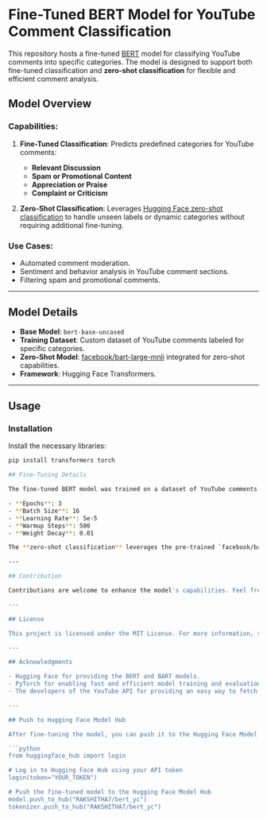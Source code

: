 # Fine-Tuned BERT Model for YouTube Comment Classification

This repository hosts a fine-tuned [BERT](https://huggingface.co/transformers/model_doc/bert.html) model for classifying YouTube comments into specific categories. The model is designed to support both fine-tuned classification and **zero-shot classification** for flexible and efficient comment analysis.

## Model Overview

### Capabilities:

1. **Fine-Tuned Classification**: Predicts predefined categories for YouTube comments:
   - **Relevant Discussion**
   - **Spam or Promotional Content**
   - **Appreciation or Praise**
   - **Complaint or Criticism**
   
2. **Zero-Shot Classification**: Leverages [Hugging Face zero-shot classification](https://huggingface.co/models?pipeline_tag=zero-shot-classification) to handle unseen labels or dynamic categories without requiring additional fine-tuning.

### Use Cases:
- Automated comment moderation.
- Sentiment and behavior analysis in YouTube comment sections.
- Filtering spam and promotional comments.

---

## Model Details

- **Base Model**: `bert-base-uncased`
- **Training Dataset**: Custom dataset of YouTube comments labeled for specific categories.
- **Zero-Shot Model**: [facebook/bart-large-mnli](https://huggingface.co/facebook/bart-large-mnli) integrated for zero-shot capabilities.
- **Framework**: Hugging Face Transformers.

---

## Usage

### Installation

Install the necessary libraries:

```bash
pip install transformers torch

## Fine-Tuning Details

The fine-tuned BERT model was trained on a dataset of YouTube comments labeled with categories like relevant, spam, appreciation, and grievance. The training parameters were as follows:

- **Epochs**: 3
- **Batch Size**: 16
- **Learning Rate**: 5e-5
- **Warmup Steps**: 500
- **Weight Decay**: 0.01

The **zero-shot classification** leverages the pre-trained `facebook/bart-large-mnli` model, which is fine-tuned for textual entailment and allows the model to classify comments into any set of categories without additional training.

---

## Contribution

Contributions are welcome to enhance the model's capabilities. Feel free to fork the repository and submit pull requests for improvements or new features.

---

## License

This project is licensed under the MIT License. For more information, see the `LICENSE` file.

---

## Acknowledgments

- Hugging Face for providing the BERT and BART models.
- PyTorch for enabling fast and efficient model training and evaluation.
- The developers of the YouTube API for providing an easy way to fetch and analyze YouTube comments.

---

## Push to Hugging Face Model Hub

After fine-tuning the model, you can push it to the Hugging Face Model Hub to make it publicly available. Here’s an example of how to push the model:

```python
from huggingface_hub import login

# Log in to Hugging Face Hub using your API token
login(token="YOUR_TOKEN")

# Push the fine-tuned model to the Hugging Face Model Hub
model.push_to_hub("RAKSHITHA7/bert_yc")
tokenizer.push_to_hub("RAKSHITHA7/bert_yc")

